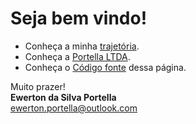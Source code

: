 # Seja bem vindo!

- Conheça a minha [trajetória](trajetoria/README.md).
- Conheça a [Portella LTDA](https://portella-ltda.github.io/).
- Conheça o [Código fonte](https://github.com/eportella/eportella.github.io) dessa página.

Muito prazer!\
**Ewerton da Silva Portella**\
[ewerton.portella@outlook.com](mailto:ewerton.portella@outlook.com)